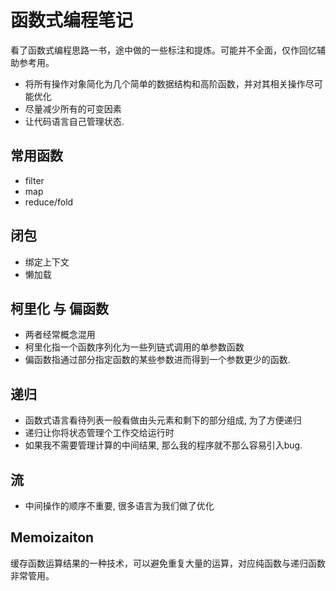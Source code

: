 # 函数式编程笔记

看了函数式编程思路一书，途中做的一些标注和提炼。可能并不全面，仅作回忆辅助参考用。

<!--more-->

- 将所有操作对象简化为几个简单的数据结构和高阶函数，并对其相关操作尽可能优化
- 尽量减少所有的可变因素
- 让代码语言自己管理状态.

## 常用函数
- filter
- map
- reduce/fold

## 闭包
	
- 绑定上下文
- 懒加载

## 柯里化 与 偏函数

- 两者经常概念混用
- 柯里化指一个函数序列化为一些列链式调用的单参数函数
- 偏函数指通过部分指定函数的某些参数进而得到一个参数更少的函数.

## 递归
- 函数式语言看待列表一般看做由头元素和剩下的部分组成, 为了方便递归
- 递归让你将状态管理个工作交给运行时
- 如果我不需要管理计算的中间结果, 那么我的程序就不那么容易引入bug.

## 流
- 中间操作的顺序不重要, 很多语言为我们做了优化

## Memoizaiton

缓存函数运算结果的一种技术，可以避免重复大量的运算，对应纯函数与递归函数非常管用。
